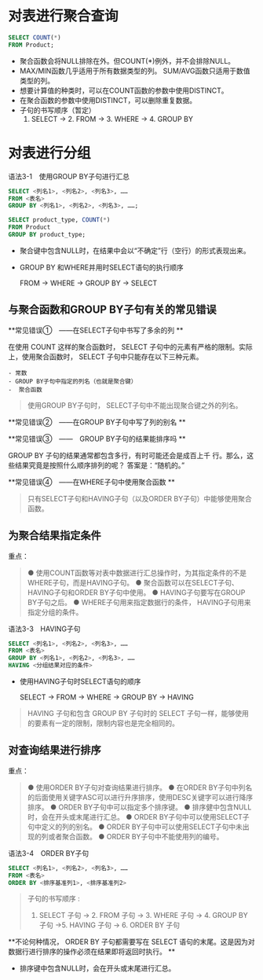 # 对表进行聚合查询    

```sql
SELECT COUNT(*)
FROM Product;
```

- 聚合函数会将NULL排除在外。但COUNT(*)例外，并不会排除NULL。
- MAX/MIN函数几乎适用于所有数据类型的列。 SUM/AVG函数只适用于数值类型的列。
- 想要计算值的种类时，可以在COUNT函数的参数中使用DISTINCT。
- 在聚合函数的参数中使用DISTINCT，可以删除重复数据。
- 子句的书写顺序（暂定）
  1. SELECT → 2. FROM → 3. WHERE → 4. GROUP BY  

# 对表进行分组  

语法3-1　使用GROUP BY子句进行汇总  

```sql
SELECT <列名1>, <列名2>, <列名3>, ……
FROM <表名>
GROUP BY <列名1>, <列名2>, <列名3>, ……;
```

```sql
SELECT product_type, COUNT(*)
FROM Product
GROUP BY product_type;
```

- 聚合键中包含NULL时，在结果中会以“不确定”行（空行）的形式表现出来。

- GROUP BY  和WHERE并用时SELECT语句的执行顺序

  FROM → WHERE → GROUP BY → SELECT  

## 与聚合函数和GROUP BY子句有关的常见错误  

**常见错误① ——在SELECT子句中书写了多余的列  **

在使用 COUNT 这样的聚合函数时， SELECT 子句中的元素有严格的限制。实际上，使用聚合函数时， SELECT 子句中只能存在以下三种元素。

	- 常数
	- GROUP BY子句中指定的列名（也就是聚合键）
	-  聚合函数

> 使用GROUP BY子句时， SELECT子句中不能出现聚合键之外的列名。

**常见错误② ——在GROUP BY子句中写了列的别名  **



**常见错误③ —— GROUP BY子句的结果能排序吗  **

GROUP BY 子句的结果通常都包含多行，有时可能还会是成百上千
行。那么，这些结果究竟是按照什么顺序排列的呢？
答案是：“随机的。”  

**常见错误④ ——在WHERE子句中使用聚合函数  **

> 只有SELECT子句和HAVING子句（以及ORDER BY子句）中能够使用聚合函数。

## 为聚合结果指定条件  

重点：

> ● 使用COUNT函数等对表中数据进行汇总操作时，为其指定条件的不是WHERE子句，而是HAVING子句。
> ● 聚合函数可以在SELECT子句、 HAVING子句和ORDER BY子句中使用。
> ● HAVING子句要写在GROUP BY子句之后。
> ● WHERE子句用来指定数据行的条件， HAVING子句用来指定分组的条件。  

语法3-3　HAVING子句  

```sql
SELECT <列名1>, <列名2>, <列名3>, ……
FROM <表名>
GROUP BY <列名1>, <列名2>, <列名3>, ……
HAVING <分组结果对应的条件>
```

- 使用HAVING子句时SELECT语句的顺序

  SELECT → FROM → WHERE → GROUP BY → HAVING  

> HAVING 子句和包含 GROUP BY 子句时的 SELECT 子句一样，能够使用的要素有一定的限制，限制内容也是完全相同的。  



## 对查询结果进行排序  

重点：

> ● 使用ORDER BY子句对查询结果进行排序。
> ● 在ORDER BY子句中列名的后面使用关键字ASC可以进行升序排序，使用DESC关键字可以进行降序排序。
> ● ORDER BY子句中可以指定多个排序键。
> ● 排序健中包含NULL时，会在开头或末尾进行汇总。
> ● ORDER BY子句中可以使用SELECT子句中定义的列的别名。
> ● ORDER BY子句中可以使用SELECT子句中未出现的列或者聚合函数。
> ● ORDER BY子句中不能使用列的编号。  

语法3-4　ORDER BY子句  

```SQL
SELECT <列名1>, <列名2>, <列名3>, ……
FROM <表名>
ORDER BY <排序基准列1>, <排序基准列2>
```

> 子句的书写顺序  :
>
> 1. SELECT 子句 → 2. FROM 子句 → 3. WHERE 子句 → 4. GROUP BY 子句 →5. HAVING 子句 → 6. ORDER BY 子句  

**不论何种情况， ORDER BY 子句都需要写在 SELECT 语句的末尾。这是因为对数据行进行排序的操作必须在结果即将返回时执行。  **

- 排序键中包含NULL时，会在开头或末尾进行汇总。





